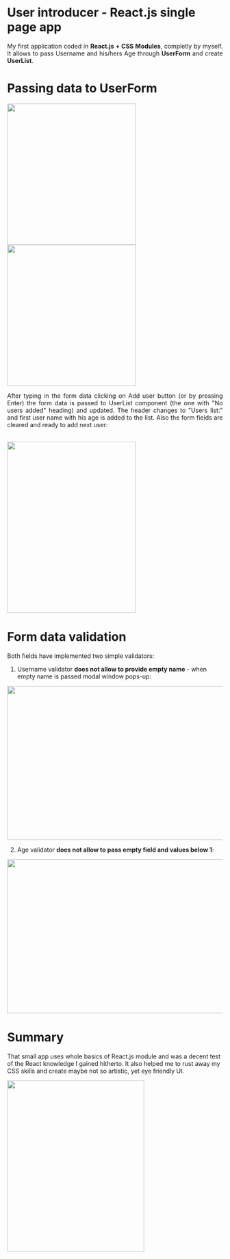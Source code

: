 # User introducer - React.js single page app
<p style='text-align:justify'>My first application coded in <b>React.js + CSS Modules</b>, completly by myself. It allows to pass Username and his/hers Age through <b>UserForm</b> and create <b>UserList</b>.</p>

# Passing data to UserForm
<img src="https://www.linkpicture.com/q/user-introducer1.jpg" width=300 height= 330>
<img src="https://www.linkpicture.com/q/user-introducer2.jpg" width=300 height= 330>

<br />
<p style='text-align:justify'>After typing in the form data clicking on Add user button (or by pressing Enter) the form data is passed to UserList component (the one with "No users added" heading) and updated. The header changes to "Users list:" and first user name with his age is added to the list. Also the form fields are cleared and ready to add next user:</p>
<br />
<img src="https://www.linkpicture.com/q/user-introducer3.jpg" align="middle" width=300 height= 400>

# Form data validation
<p style='text-align:justify'>Both fields have implemented two simple validators:
</p>

1) Username validator **does not allow to provide empty name** - when empty name is passed modal window pops-up:

<img align="middle" src="https://www.linkpicture.com/q/user-introducer4.jpg"  width=520 height= 360>

<br />

2) Age validator **does not allow to pass empty field and values below 1**:

<img align="middle" src="https://www.linkpicture.com/q/user-introducer5.jpg" width=520 height= 360>

# Summary
That small app uses whole basics of React.js module and was a decent test of the React knowledge I gained hitherto. It also helped me to rust away my CSS skills and create maybe not so artistic, yet eye friendly UI.


<img align="middle" src="https://www.linkpicture.com/q/user-introducer6.jpg" width=320 height= 400>